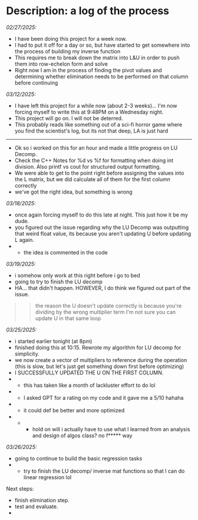 # Description: a log of the process

*02/27/2025:*
- I have been doing this project for a week now.
- I had to put it off for a day or so, but have started to get somewhere into the process of building my inverse function
- This requires me to break down the matrix into L&U in order to push them into row-echelon form and solve 
- Right now I am in the process of finding the pivot values and determining whether elimination needs to be performed on that column before continuing

*03/12/2025:*
- I have left this project for a while now (about 2-3 weeks)... I'm now forcing myself to write this at 9:48PM on a Wednesday night.
- This project will go on. I will not be deterred.
- This probably reads like something out of a sci-fi horror game where you find the scientist's log, but its not that deep, LA is just hard
---
- Ok so i worked on this for an hour and made a little progress on LU Decomp.
- Check the C++ Notes for %d vs %f for formatting when doing int division. Also printf vs cout for structured output formatting.
- We were able to get to the point right before assigning the values into the L matrix, but we did calculate all of them for the first column correctly
- we've got the right idea, but something is wrong

*03/18/2025:*
- once again forcing myself to do this late at night. This just how it be my dude.
- you figured out the issue regarding why the LU Decomp was outputting that weird float value, its because you aren't updating U before updating L again.
- - the idea is commented in the code

*03/19/2025:*
- i somehow only work at this right before i go to bed
- going to try to finish the LU decomp
- HA... that didn't happen. HOWEVER, I do think we figured out part of the issue. 
>> the reason the U doesn't update correctly is because you're dividing by the wrong multiplier term
>> I'm not sure you can update U in that same loop

*03/25/2025:*
- i started earlier tonight (at 8pm)
- finished doing this at 10:15. Rewrote my algorithm for LU decomp for simplicity.
- we now create a vector of multipliers to reference during the operation (this is slow, but let's just get something down first before optimizing)
- I SUCCESSFULLY UPDATED THE U ON THE FIRST COLUMN.
- - this has taken like a month of lackluster effort to do lol
- - I asked GPT for a rating on my code and it gave me a 5/10 hahaha
- - it could def be better and more optimized
- - - hold on will i actually have to use what I learned from an analysis and design of algos class? no f***** way

*03/26/2025:*
- going to continue to build the basic regression tasks
- - try to finish the LU decomp/ inverse mat functions so that I can do linear regression lol


Next steps:
- finish elimination step.
- test and evaluate.
- 